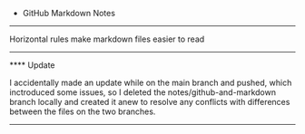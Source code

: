 - GitHub Markdown Notes

---

Horizontal rules make markdown files easier to read

---

\*\*\*\* Update

I accidentally made an update while on the main branch and pushed, which inctroduced some issues, so I deleted the notes/github-and-markdown branch locally and created it anew to resolve any conflicts with differences between the files on the two branches.

---

